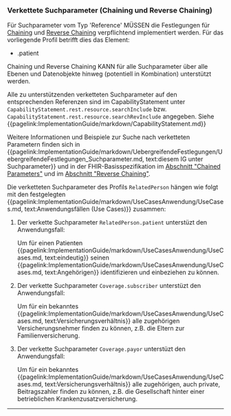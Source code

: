 ### Verkettete Suchparameter (Chaining und Reverse Chaining)

Für Suchparameter vom Typ 'Reference' MÜSSEN die Festlegungen für [Chaining](https://hl7.org/fhir/R4/search.html#chaining) und [Reverse Chaining](https://hl7.org/fhir/R4/search.html#has) verpflichtend implementiert werden. 
Für das vorliegende Profil betrifft dies das Element:
* .patient

Chaining und Reverse Chaining KANN für alle Suchparameter über alle Ebenen und Datenobjekte hinweg (potentiell in Kombination) unterstützt werden.



Alle zu unterstützenden verketteten Suchparameter auf den entsprechenden Referenzen sind im CapabilityStatement unter ```CapabilityStatement.rest.resource.searchInclude``` bzw. ```CapabilityStatement.rest.resource.searchRevInclude``` angegeben. Siehe {{pagelink:ImplementationGuide/markdown/CapabilityStatement.md}}

Weitere Informationen und Beispiele zur Suche nach verketteten Parametern finden sich in {{pagelink:ImplementationGuide/markdown/UebergreifendeFestlegungen/UebergreifendeFestlegungen_Suchparameter.md, text:diesem IG unter Suchparameter}} und in der FHIR-Basisspezifikation im [Abschnitt "Chained Parameters"](https://hl7.org/fhir/R4/search.html#chaining) und im [Abschnitt "Reverse Chaining"](https://hl7.org/fhir/R4/search.html#has).

Die verketteten Suchparameter des Profils ```RelatedPerson``` hängen wie folgt mit den festgelegten {{pagelink:ImplementationGuide/markdown/UseCasesAnwendung/UseCases.md, text:Anwendungsfällen (Use Cases)}}  zusammen:

1. Der verkette Suchparameter ```RelatedPerson.patient``` unterstüzt den Anwendungsfall:

    Um für einen Patienten {{pagelink:ImplementationGuide/markdown/UseCasesAnwendung/UseCases.md, text:eindeutig}} seinen {{pagelink:ImplementationGuide/markdown/UseCasesAnwendung/UseCases.md, text:Angehörigen}} identifizieren und einbeziehen zu können.

1. Der verkette Suchparameter ```Coverage.subscriber``` unterstüzt den Anwendungsfall:

    Um für ein bekanntes {{pagelink:ImplementationGuide/markdown/UseCasesAnwendung/UseCases.md, text:Versicherungsverhältnis}} alle zugehörigen Versicherungsnehmer finden zu können, z.B. die Eltern zur Familienversicherung.

1. Der verkette Suchparameter ```Coverage.payor``` unterstüzt den Anwendungsfall:

    Um für ein bekanntes {{pagelink:ImplementationGuide/markdown/UseCasesAnwendung/UseCases.md, text:Versicherungsverhältnis}} alle zugehörigen, auch private, Beitragszahler finden zu können, z.B. die Gesellschaft hinter einer betrieblichen Krankenzusatzversicherung.

---
